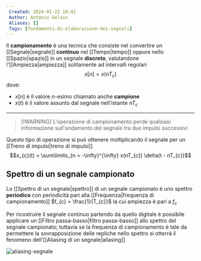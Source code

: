 ```yaml
---
 Created: 2024-01-22 10:42
 Author: Antonio Gelain
 Aliases: []
 Tags: [fondamenti-di-elaborazione-dei-segnali]
---
```


Il **campionamento** è una tecnica che consiste nel convertire un [[Segnale|segnale]] **continuo** nel [[Tempo|tempo]] oppure nello [[Spazio|spazio]] in un segnale **discreto**, valutandone l'[[Ampiezza|ampiezza]] solitamente ad intervalli regolari
$$x[n] = x(n T_{c})$$
dove:
- $x[n]$ è il valore $n$-esimo chiamato anche **campione**
- $x(t)$ è il valore assunto dal segnale nell'istante $nT_{c}$

---

>[!WARNING] L'operazione di campionamento perde qualsiasi informazione sull'andamento del segnale tra due impulsi successivi

Questo tipo di operazione si può ottenere moltiplicando il segnale per un [[Treno di impulsi|treno di impulsi]]
$$x_{c}(t) = \sum\limits_{n = -\infty}^{\infty} x(nT_{c}) \delta(t - nT_{c})$$

## Spettro di un segnale campionato

Lo [[Spettro di un segnale|spettro]] di un segnale campionato è uno spettro **periodico** con periodicità pari alla [[Frequenza|frequenza di campionamento]] $f_{c} = \frac{1}{T_{c}}$ la cui ampiezza è pari a $f_{c}$

Per ricostruire il segnale continuo partendo da quello digitale è possibile applicare un [[Filtro passa-basso|filtro passa-basso]] allo spettro del segnale campionato; tuttavia se la frequenza di campionamento è tale da permettere la sovrapposizione delle repliche nello spettro si otterrà il fenomeno dell'[[Aliasing di un segnale|aliasing]]

![aliasing-segnale](https://www.researchgate.net/publication/265108421/figure/fig31/AS:669438839889921@1536618065292/Figura-45-Tipica-manifestazione-del-fenomeno-dellaliasing.png)
